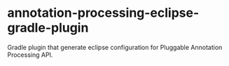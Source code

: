 # annotation-processing-eclipse-gradle-plugin
Gradle plugin that generate eclipse configuration for Pluggable Annotation Processing API.
